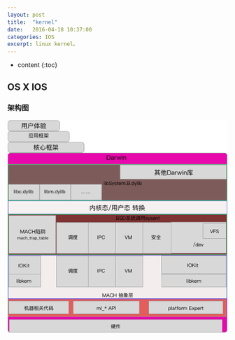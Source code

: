 ```yaml
---
layout: post
title:  "kernel"
date:   2016-04-18 10:37:00
categories: IOS
excerpt: linux kernel。
---
```


* content
{:toc}

## OS X  IOS
### 架构图
![1]

[1]: /img/osx_ios_kernel.png